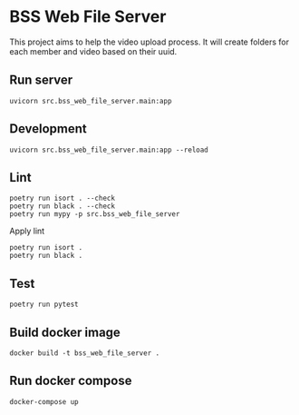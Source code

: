 # BSS Web File Server

This project aims to help the video upload process.
It will create folders for each member and video
based on their uuid.

## Run server

```shell
uvicorn src.bss_web_file_server.main:app
```

## Development

```shell
uvicorn src.bss_web_file_server.main:app --reload
```

## Lint

```shell
poetry run isort . --check
poetry run black . --check
poetry run mypy -p src.bss_web_file_server
```

Apply lint

```shell
poetry run isort .
poetry run black .
```

## Test

```shell
poetry run pytest
```

## Build docker image
```shell
docker build -t bss_web_file_server .
```

## Run docker compose
```shell
docker-compose up
```